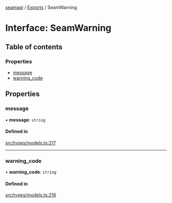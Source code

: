 [seamapi](../README.md) / [Exports](../modules.md) / SeamWarning

# Interface: SeamWarning

## Table of contents

### Properties

- [message](SeamWarning.md#message)
- [warning\_code](SeamWarning.md#warning_code)

## Properties

### message

• **message**: `string`

#### Defined in

[src/types/models.ts:217](https://github.com/seamapi/javascript/blob/main/src/types/models.ts#L217)

___

### warning\_code

• **warning\_code**: `string`

#### Defined in

[src/types/models.ts:216](https://github.com/seamapi/javascript/blob/main/src/types/models.ts#L216)
